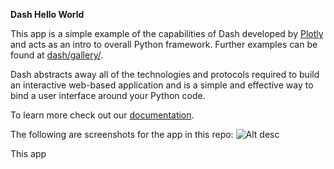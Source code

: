 **Dash Hello World**

This app is a simple example of the capabilities of Dash developed by [Plotly](https://plot.ly/) and acts as an intro to overall Python framework. Further examples can be found at [dash/gallery/](plot.ly/dash/gallery).

Dash abstracts away all of the technologies and protocols required to build an interactive web-based application and is a simple and effective way to bind a user interface around your Python code.

To learn more check out our [documentation](https://plot.ly/dash).

The following are screenshots for the app in this repo:
![Alt desc](https://github.com/plotly/dash-hello-world/raw/master/Screenshots/Dash-Hello-World-Photo.png)

This app 
